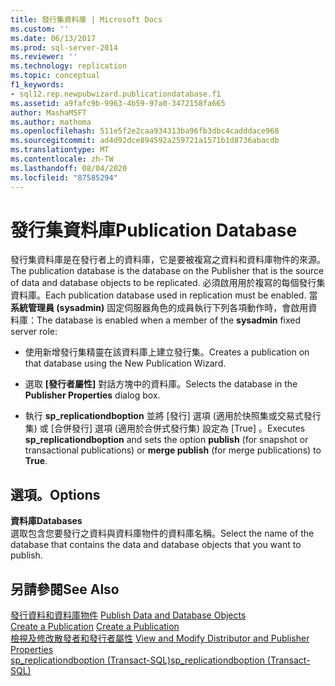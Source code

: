 ```yaml
---
title: 發行集資料庫 | Microsoft Docs
ms.custom: ''
ms.date: 06/13/2017
ms.prod: sql-server-2014
ms.reviewer: ''
ms.technology: replication
ms.topic: conceptual
f1_keywords:
- sql12.rep.newpubwizard.publicationdatabase.f1
ms.assetid: a9fafc9b-9963-4b59-97a0-3472158fa665
author: MashaMSFT
ms.author: mathoma
ms.openlocfilehash: 511e5f2e2caa934313ba96fb3dbc4cadddace968
ms.sourcegitcommit: ad4d92dce894592a259721a1571b1d8736abacdb
ms.translationtype: MT
ms.contentlocale: zh-TW
ms.lasthandoff: 08/04/2020
ms.locfileid: "87585294"
---
```

# <a name="publication-database"></a><span data-ttu-id="f072c-102">發行集資料庫</span><span class="sxs-lookup"><span data-stu-id="f072c-102">Publication Database</span></span>
  <span data-ttu-id="f072c-103">發行集資料庫是在發行者上的資料庫，它是要被複寫之資料和資料庫物件的來源。</span><span class="sxs-lookup"><span data-stu-id="f072c-103">The publication database is the database on the Publisher that is the source of data and database objects to be replicated.</span></span> <span data-ttu-id="f072c-104">必須啟用用於複寫的每個發行集資料庫。</span><span class="sxs-lookup"><span data-stu-id="f072c-104">Each publication database used in replication must be enabled.</span></span> <span data-ttu-id="f072c-105">當 **系統管理員 (sysadmin)** 固定伺服器角色的成員執行下列各項動作時，會啟用資料庫：</span><span class="sxs-lookup"><span data-stu-id="f072c-105">The database is enabled when a member of the **sysadmin** fixed server role:</span></span>  
  
-   <span data-ttu-id="f072c-106">使用新增發行集精靈在該資料庫上建立發行集。</span><span class="sxs-lookup"><span data-stu-id="f072c-106">Creates a publication on that database using the New Publication Wizard.</span></span>  
  
-   <span data-ttu-id="f072c-107">選取 **[發行者屬性]** 對話方塊中的資料庫。</span><span class="sxs-lookup"><span data-stu-id="f072c-107">Selects the database in the **Publisher Properties** dialog box.</span></span>  
  
-   <span data-ttu-id="f072c-108">執行 **sp_replicationdboption** 並將 [發行]  選項 (適用於快照集或交易式發行集) 或 [合併發行]  選項 (適用於合併式發行集) 設定為 [True]  。</span><span class="sxs-lookup"><span data-stu-id="f072c-108">Executes **sp_replicationdboption** and sets the option **publish** (for snapshot or transactional publications) or **merge publish** (for merge publications) to **True**.</span></span>  
  
## <a name="options"></a><span data-ttu-id="f072c-109">選項。</span><span class="sxs-lookup"><span data-stu-id="f072c-109">Options</span></span>  
 <span data-ttu-id="f072c-110">**資料庫**</span><span class="sxs-lookup"><span data-stu-id="f072c-110">**Databases**</span></span>  
 <span data-ttu-id="f072c-111">選取包含您要發行之資料與資料庫物件的資料庫名稱。</span><span class="sxs-lookup"><span data-stu-id="f072c-111">Select the name of the database that contains the data and database objects that you want to publish.</span></span>  
  
## <a name="see-also"></a><span data-ttu-id="f072c-112">另請參閱</span><span class="sxs-lookup"><span data-stu-id="f072c-112">See Also</span></span>  
 <span data-ttu-id="f072c-113">[發行資料和資料庫物件](publish/publish-data-and-database-objects.md) </span><span class="sxs-lookup"><span data-stu-id="f072c-113">[Publish Data and Database Objects](publish/publish-data-and-database-objects.md) </span></span>  
 <span data-ttu-id="f072c-114">[Create a Publication](publish/create-a-publication.md) </span><span class="sxs-lookup"><span data-stu-id="f072c-114">[Create a Publication](publish/create-a-publication.md) </span></span>  
 <span data-ttu-id="f072c-115">[檢視及修改散發者和發行者屬性](view-and-modify-distributor-and-publisher-properties.md) </span><span class="sxs-lookup"><span data-stu-id="f072c-115">[View and Modify Distributor and Publisher Properties](view-and-modify-distributor-and-publisher-properties.md) </span></span>  
 [<span data-ttu-id="f072c-116">sp_replicationdboption &#40;Transact-SQL&#41;</span><span class="sxs-lookup"><span data-stu-id="f072c-116">sp_replicationdboption &#40;Transact-SQL&#41;</span></span>](/sql/relational-databases/system-stored-procedures/sp-replicationdboption-transact-sql)  
  
  

